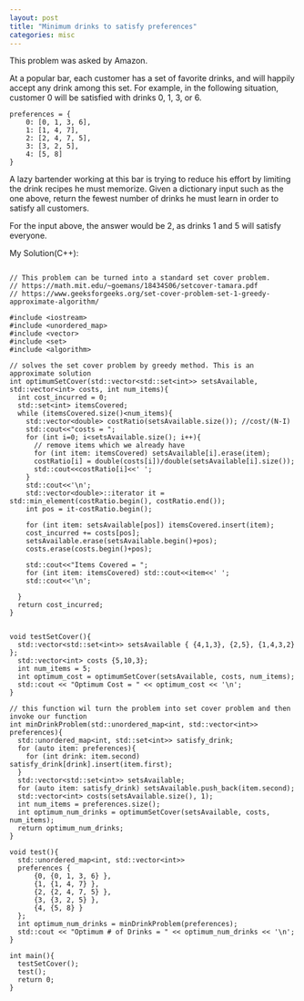 ```yaml
---
layout: post
title: "Minimum drinks to satisfy preferences"
categories: misc
---
```


This problem was asked by Amazon.

At a popular bar, each customer has a set of favorite drinks, and will happily accept any drink among this set. For example, in the following situation, customer 0 will be satisfied with drinks 0, 1, 3, or 6.

```
preferences = {
    0: [0, 1, 3, 6],
    1: [1, 4, 7],
    2: [2, 4, 7, 5],
    3: [3, 2, 5],
    4: [5, 8]
}
```
A lazy bartender working at this bar is trying to reduce his effort by limiting the drink recipes he must memorize. Given a dictionary input such as the one above, return the fewest number of drinks he must learn in order to satisfy all customers.

For the input above, the answer would be 2, as drinks 1 and 5 will satisfy everyone.


My Solution(C++):
```

// This problem can be turned into a standard set cover problem.
// https://math.mit.edu/~goemans/18434S06/setcover-tamara.pdf
// https://www.geeksforgeeks.org/set-cover-problem-set-1-greedy-approximate-algorithm/

#include <iostream>
#include <unordered_map>
#include <vector>
#include <set>
#include <algorithm>

// solves the set cover problem by greedy method. This is an approximate solution
int optimumSetCover(std::vector<std::set<int>> setsAvailable, std::vector<int> costs, int num_items){
  int cost_incurred = 0;
  std::set<int> itemsCovered;
  while (itemsCovered.size()<num_items){
    std::vector<double> costRatio(setsAvailable.size()); //cost/(N-I)
    std::cout<<"costs = ";
    for (int i=0; i<setsAvailable.size(); i++){
      // remove items which we already have
      for (int item: itemsCovered) setsAvailable[i].erase(item);
      costRatio[i] = double(costs[i])/double(setsAvailable[i].size());
      std::cout<<costRatio[i]<<' ';
    }
    std::cout<<'\n';
    std::vector<double>::iterator it = std::min_element(costRatio.begin(), costRatio.end());
    int pos = it-costRatio.begin();

    for (int item: setsAvailable[pos]) itemsCovered.insert(item);
    cost_incurred += costs[pos];
    setsAvailable.erase(setsAvailable.begin()+pos);
    costs.erase(costs.begin()+pos);

    std::cout<<"Items Covered = ";
    for (int item: itemsCovered) std::cout<<item<<' ';
    std::cout<<'\n';

  }
  return cost_incurred;
}


void testSetCover(){
  std::vector<std::set<int>> setsAvailable { {4,1,3}, {2,5}, {1,4,3,2} };
  std::vector<int> costs {5,10,3};
  int num_items = 5;
  int optimum_cost = optimumSetCover(setsAvailable, costs, num_items);
  std::cout << "Optimum Cost = " << optimum_cost << '\n';
}

// this function wil turn the problem into set cover problem and then invoke our function
int minDrinkProblem(std::unordered_map<int, std::vector<int>> preferences){
  std::unordered_map<int, std::set<int>> satisfy_drink;
  for (auto item: preferences){
    for (int drink: item.second) satisfy_drink[drink].insert(item.first);
  }
  std::vector<std::set<int>> setsAvailable;
  for (auto item: satisfy_drink) setsAvailable.push_back(item.second);
  std::vector<int> costs(setsAvailable.size(), 1);
  int num_items = preferences.size();
  int optimum_num_drinks = optimumSetCover(setsAvailable, costs, num_items);
  return optimum_num_drinks;
}

void test(){
  std::unordered_map<int, std::vector<int>>
  preferences {
      {0, {0, 1, 3, 6} },
      {1, {1, 4, 7} },
      {2, {2, 4, 7, 5} },
      {3, {3, 2, 5} },
      {4, {5, 8} }
  };
  int optimum_num_drinks = minDrinkProblem(preferences);
  std::cout << "Optimum # of Drinks = " << optimum_num_drinks << '\n';
}

int main(){
  testSetCover();
  test();
  return 0;
}
```
